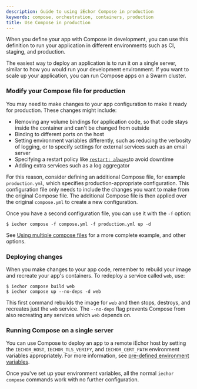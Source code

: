 ```yaml
---
description: Guide to using iEchor Compose in production
keywords: compose, orchestration, containers, production
title: Use Compose in production
---
```


When you define your app with Compose in development, you can use this
definition to run your application in different environments such as CI,
staging, and production.

The easiest way to deploy an application is to run it on a single server,
similar to how you would run your development environment. If you want to scale
up your application, you can run Compose apps on a Swarm cluster.

### Modify your Compose file for production

You may need to make changes to your app configuration to make it ready for
production. These changes might include:

- Removing any volume bindings for application code, so that code stays inside
  the container and can't be changed from outside
- Binding to different ports on the host
- Setting environment variables differently, such as reducing the verbosity of
  logging, or to specify settings for external services such as an email server
- Specifying a restart policy like [`restart: always`](compose-file/05-services.md#restart)to avoid downtime
- Adding extra services such as a log aggregator

For this reason, consider defining an additional Compose file, for example
`production.yml`, which specifies production-appropriate
configuration. This configuration file only needs to include the changes you want to make from the original Compose file. The additional Compose file
is then applied over the original `compose.yml` to create a new configuration.

Once you have a second configuration file, you can use it with the
`-f` option:

```console
$ iechor compose -f compose.yml -f production.yml up -d
```

See [Using multiple compose files](multiple-compose-files/index.md) for a more complete example, and other options.

### Deploying changes

When you make changes to your app code, remember to rebuild your image and
recreate your app's containers. To redeploy a service called
`web`, use:

```console
$ iechor compose build web
$ iechor compose up --no-deps -d web
```

This first command rebuilds the image for `web` and then stops, destroys, and recreates
just the `web` service. The `--no-deps` flag prevents Compose from also
recreating any services which `web` depends on.

### Running Compose on a single server

You can use Compose to deploy an app to a remote iEchor host by setting the
`IECHOR_HOST`, `IECHOR_TLS_VERIFY`, and `IECHOR_CERT_PATH` environment variables
appropriately. For more information, see [pre-defined environment variables](environment-variables/envvars.md).

Once you've set up your environment variables, all the normal `iechor compose`
commands work with no further configuration.